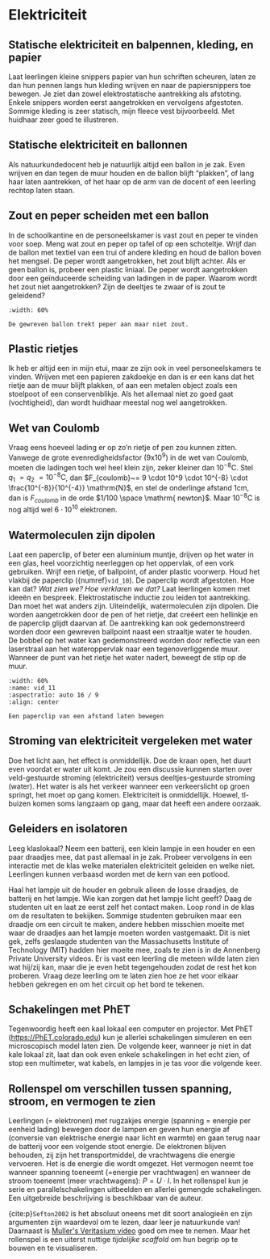 # Elektriciteit

## Statische elektriciteit en balpennen, kleding, en papier
Laat leerlingen kleine snippers papier van hun schriften scheuren, laten ze dan hun pennen langs hun kleding wrijven en naar de papiersnippers toe bewegen. Je ziet dan zowel elektrostatische aantrekking als afstoting. Enkele snippers worden eerst aangetrokken en vervolgens afgestoten. Sommige kleding is zeer statisch, mijn fleece vest bijvoorbeeld. Met huidhaar zeer goed te illustreren. 

## Statische elektriciteit en ballonnen
Als natuurkundedocent heb je natuurlijk altijd een ballon in je zak. Even wrijven en dan tegen de muur houden en de ballon blijft “plakken”, of lang haar laten aantrekken, of het haar op de arm van de docent of een leerling rechtop laten staan.

## Zout en peper scheiden met een ballon
In de schoolkantine en de personeelskamer is vast zout en peper te vinden voor soep. Meng wat zout en peper op tafel of op een schoteltje. Wrijf dan de ballon met textiel van een trui of andere kleding en houd de ballon boven het mengsel. De peper wordt aangetrokken, het zout blijft achter. Als er geen ballon is, probeer een plastic liniaal. De peper wordt aangetrokken door een geïnduceerde scheiding van ladingen in de paper. Waarom wordt het zout niet aangetrokken? Zijn de deeltjes te zwaar of is zout te geleidend? 

```{figure} figures/03-2StaticBalloonLR.*
:width: 60%

De gewreven ballon trekt peper aan maar niet zout.
```

## Plastic rietjes
Ik heb er altijd een in mijn etui, maar ze zijn ook in veel personeelskamers te vinden. Wrijven met een papieren zakdoekje en dan is er een kans dat het rietje aan de muur blijft plakken, of aan een metalen object zoals een stoelpoot of een conservenblikje. Als het allemaal niet zo goed gaat (vochtigheid), dan wordt huidhaar meestal nog wel aangetrokken.

## Wet van Coulomb 
Vraag eens hoeveel lading er op zo’n rietje of pen zou kunnen zitten. Vanwege de grote evenredigheidsfactor ($9\text{x}10^9$) in de wet van Coulomb, moeten die ladingen toch wel heel klein zijn, zeker kleiner dan $10^{-8} \mathrm{C}$. Stel $q_1~ = q_2~ = 10^{-8} \mathrm{C}$, dan $F_{coulomb}~= 9 \cdot 10^9 \cdot 10^{-8} \cdot \frac{10^{-8}}{10^{-4}} \mathrm{N}$, en stel de onderlinge afstand $1 \mathrm{ cm}$, dan is $F_{coulomb}$ in de orde $1/100 \space \mathrm{ newton}$. Maar $10^{-8} \mathrm{C}$ is nog altijd wel $6 \cdot 10^{10}$ elektronen. 

## Watermoleculen zijn dipolen
Laat een paperclip, of beter een aluminium muntje, drijven op het water in een glas, heel voorzichtig neerleggen op het oppervlak, of een vork gebruiken. Wrijf een rietje, of ballpoint, of ander plastic voorwerp. Houd het vlakbij de paperclip ({numref}`vid_10`). De paperclip wordt afgestoten. Hoe kan dat? *Wat zien we? Hoe verklaren we dat?* Laat leerlingen komen met ideeën en bespreek. Elektrostatische inductie zou leiden tot aantrekking. Dan moet het wat anders zijn. Uiteindelijk, watermoleculen zijn dipolen. Die worden aangetrokken door de pen of het rietje, dat creëert een hellinkje en de paperclip glijdt daarvan af. De aantrekking kan ook gedemonstreerd worden door een gewreven ballpoint naast een straaltje water te houden. De bobbel op het water kan gedemonstreerd worden door reflectie van een laserstraal aan het wateroppervlak naar een tegenoverliggende muur. Wanneer de punt van het rietje het water nadert, beweegt de stip op de muur.

```{iframe} https://www.youtube.com/embed/YI4bNdYzQYQ?si=HudH10AcVgUMhkYT
:width: 60%
:name: vid_11
:aspectratio: auto 16 / 9
:align: center

Een paperclip van een afstand laten bewegen 
```


## Stroming van elektriciteit vergeleken met water
Doe het licht aan, het effect is onmiddellijk. Doe de kraan open, het duurt even voordat er water uit komt. Je zou een discussie kunnen starten over veld-gestuurde stroming (elektriciteit) versus deeltjes-gestuurde stroming (water). Het water is als het verkeer wanneer een verkeerslicht op groen springt, het moet op gang komen. Elektriciteit is onmiddellijk. Hoewel, tl-buizen komen soms langzaam op gang, maar dat heeft een andere oorzaak.

## Geleiders en isolatoren
Leeg klaslokaal? Neem een batterij, een klein lampje in een houder en een paar draadjes mee, dat past allemaal in je zak. Probeer vervolgens in een interactie met de klas welke materialen elektriciteit geleiden en welke niet. Leerlingen kunnen verbaasd worden met de kern van een potlood. 

Haal het lampje uit de houder en gebruik alleen de losse draadjes, de batterij en het lampje. Wie kan zorgen dat het lampje licht geeft? Daag de studenten uit en laat ze eerst zelf het contact maken. Loop rond in de klas om de resultaten te bekijken. Sommige studenten gebruiken maar een draadje om een circuit te maken, andere hebben misschien moeite met waar de draadjes aan het lampje moeten worden vastgemaakt. Dit is niet gek, zelfs geslaagde studenten van the Massachusetts Institute of Technology (MIT) hadden hier moeite mee, zoals te zien is in de Annenberg Private University videos. Er is vast een leerling die meteen wilde laten zien wat hij/zij kan, maar die je even hebt tegengehouden zodat de rest het kon proberen. Vraag deze leerling om te laten zien hoe ze het voor elkaar hebben gekregen en om het circuit op het bord te tekenen.  

## Schakelingen met PhET
Tegenwoordig heeft een kaal lokaal een computer en projector. Met PhET (https://PhET.colorado.edu) kun je allerlei schakelingen simuleren en een microscopisch model laten zien. De volgende keer, wanneer je niet in dat kale lokaal zit, laat dan ook even enkele schakelingen in het echt zien, of stop een multimeter, wat kabels, en lampjes in je tas voor die volgende keer.

## Rollenspel om verschillen tussen spanning, stroom, en vermogen te zien
Leerlingen (= elektronen) met rugzakjes energie (spanning = energie per eenheid lading) bewegen door de lampen en geven hun energie af (conversie van elektrische energie naar licht en warmte) en gaan terug naar de batterij voor een volgende stoot energie. De elektronen blijven behouden, zij zijn het transportmiddel, de vrachtwagens die energie vervoeren. Het is de energie die wordt omgezet. Het vermogen neemt toe wanneer spanning toeneemt (=energie per vrachtwagen) en wanneer de stroom toeneemt (meer vrachtwagens): $P = U \cdot I$. In het rollenspel kun je serie en parallelschakelingen uitbeelden en allerlei gemengde schakelingen. Een uitgebreide beschrijving is beschikbaar van de auteur. 

{cite:p}`Sefton2002` is het absoluut oneens met dit soort analogieën en zijn argumenten zijn waardevol om te lezen, daar leer je natuurkunde van! Daarnaast is [Muller's Veritasium video](https://www.youtube.com/watch?v=bHIhgxav9LY) goed om mee te nemen. Maar het rollenspel is een uiterst nuttige *tijdelijke scaffold* om hun begrip op te bouwen en te visualiseren.